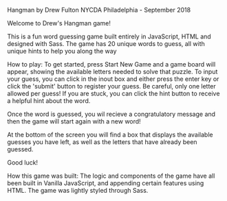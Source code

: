 Hangman
by Drew Fulton
NYCDA Philadelphia - September 2018


Welcome to Drew's Hangman game!

This is a fun word guessing game built entirely in JavaScript, HTML and designed with Sass. The game has 20 unique words to guess, all with unique hints to help you along the way


How to play:
To get started, press Start New Game and a game board will appear, showing the available letters needed to solve that puzzle. To input your guess, you can click in the inout box and either press the enter key or click the 'submit' button to register your guess. Be careful, only one letter allowed per guess! If you are stuck, you can click the hint button to receive a helpful hint about the word.

Once the word is guessed, you wil recieve a congratulatory message and then the game will start again with a new word!

At the bottom of the screen you will find a box that displays the available guesses you have left, as well as the letters that have already been guessed.

Good luck!

How this game was built:
The logic and components of the game have all been built in Vanilla JavaScript, and appending certain features using HTML. The game was lightly styled through Sass.